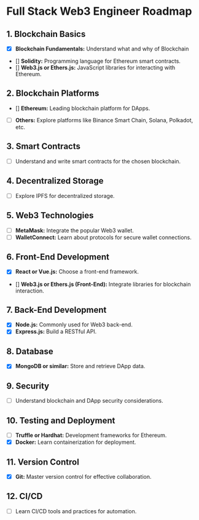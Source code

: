 # Full Stack Web3 Engineer Roadmap

## 1. Blockchain Basics
- [x] **Blockchain Fundamentals:** Understand what and why of Blockchain
- [] **Solidity:** Programming language for Ethereum smart contracts.
- [] **Web3.js or Ethers.js:** JavaScript libraries for interacting with Ethereum.

## 2. Blockchain Platforms

- [] **Ethereum:** Leading blockchain platform for DApps.
- [ ] **Others:** Explore platforms like Binance Smart Chain, Solana, Polkadot, etc.

## 3. Smart Contracts

- [ ] Understand and write smart contracts for the chosen blockchain.

## 4. Decentralized Storage

- [ ] Explore IPFS for decentralized storage.

## 5. Web3 Technologies

- [ ] **MetaMask:** Integrate the popular Web3 wallet.
- [ ] **WalletConnect:** Learn about protocols for secure wallet connections.

## 6. Front-End Development

- [x] **React or Vue.js:** Choose a front-end framework.
- [] **Web3.js or Ethers.js (Front-End):** Integrate libraries for blockchain interaction.

## 7. Back-End Development

- [x] **Node.js:** Commonly used for Web3 back-end.
- [x] **Express.js:** Build a RESTful API.

## 8. Database

- [x] **MongoDB or similar:** Store and retrieve DApp data.

## 9. Security

- [ ] Understand blockchain and DApp security considerations.

## 10. Testing and Deployment

- [ ] **Truffle or Hardhat:** Development frameworks for Ethereum.
- [x] **Docker:** Learn containerization for deployment.

## 11. Version Control

- [x] **Git:** Master version control for effective collaboration.

## 12. CI/CD

- [ ] Learn CI/CD tools and practices for automation.

